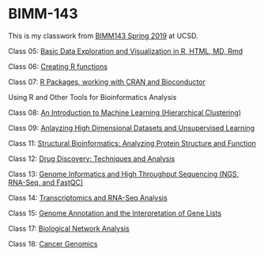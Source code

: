 # BIMM-143

This is my classwork from [BIMM143 Spring 2019](https://bioboot.github.io/bimm143_S19/) at UCSD.

Class 05: [Basic Data Exploration and Visualization in R, HTML, MD, Rmd](https://github.com/jayageorge/bimm143/blob/master/class05/class05.md)

Class 06: [Creating R functions](https://github.com/jayageorge/bimm143/blob/master/class06/class06.md)

Class 07: [R Packages, working with CRAN and Bioconductor](https://github.com/jayageorge/bimm143/blob/master/class07/class07.md)

Using R and Other Tools for Bioinformatics Analysis

Class 08: [An Introduction to Machine Learning (Hierarchical Clustering)](https://github.com/jayageorge/bimm143/blob/master/class08/class08.Rmd)

Class 09: [Anlayzing High Dimensional Datasets and Unsupervised Learning](https://github.com/jayageorge/bimm143/blob/master/class09/class09.md)

Class 11: [Structural Bioinformatics: Analyzing Protein Structure and Function](https://github.com/jayageorge/bimm143/blob/master/class11.md)

Class 12: [Drug Discovery: Techniques and Analysis](https://github.com/jayageorge/bimm143/blob/master/class12/class12.md)

Class 13: [Genome Informatics and High Throughput Sequencing (NGS, RNA-Seq, and FastQC)](https://github.com/jayageorge/bimm143/blob/master/class13%20copy.md)

Class 14: [Transcriptomics and RNA-Seq Analysis](https://github.com/jayageorge/bimm143/blob/master/class14%20copy.md)

Class 15: [Genome Annotation and the Interpretation of Gene Lists](https://github.com/jayageorge/bimm143/blob/master/lecture15%20copy.md)

Class 17: [Biological Network Analysis](https://github.com/jayageorge/bimm143/blob/master/lecture17%20copy.md)

Class 18: [Cancer Genomics](https://github.com/jayageorge/bimm143/blob/master/lecture18%20copy.md)
